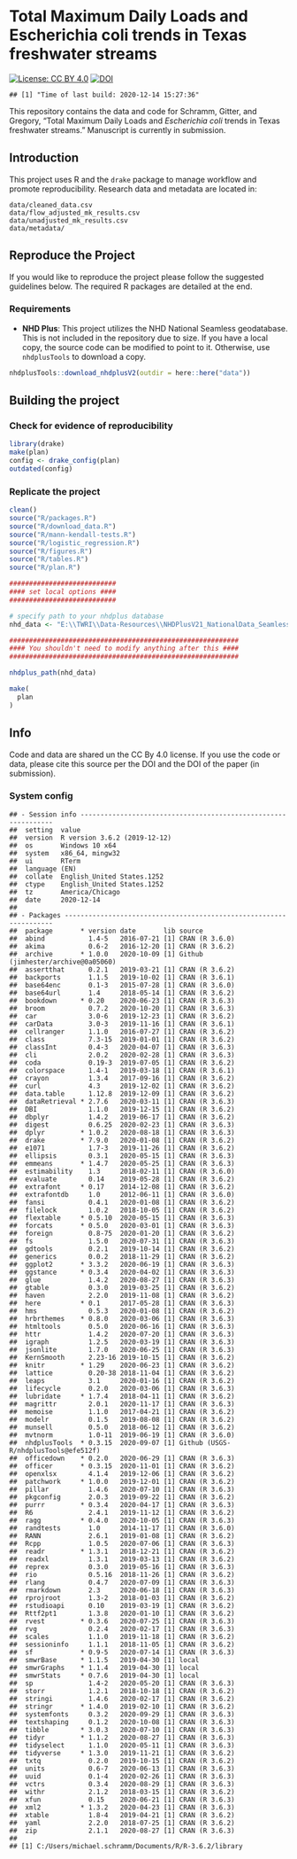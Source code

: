 Total Maximum Daily Loads and Escherichia coli trends in Texas
freshwater streams
================

[![License: CC
BY 4.0](https://img.shields.io/badge/License-CC%20BY%204.0-lightgrey.svg)](https://creativecommons.org/licenses/by/4.0/)
[![DOI](https://zenodo.org/badge/307874510.svg)](https://zenodo.org/badge/latestdoi/307874510)

    ## [1] "Time of last build: 2020-12-14 15:27:36"

This repository contains the data and code for Schramm, Gitter, and
Gregory, “Total Maximum Daily Loads and *Escherichia coli* trends in
Texas freshwater streams.” Manuscript is currently in submission.

## Introduction

This project uses R and the `drake` package to manage workflow and
promote reproducibility. Research data and metadata are located in:

    data/cleaned_data.csv
    data/flow_adjusted_mk_results.csv
    data/unadjusted_mk_results.csv
    data/metadata/

## Reproduce the Project

If you would like to reproduce the project please follow the suggested
guidelines below. The required R packages are detailed at the end.

### Requirements

  - **NHD Plus**: This project utilizes the NHD National Seamless
    geodatabase. This is not included in the repository due to size. If
    you have a local copy, the source code can be modified to point to
    it. Otherwise, use `nhdplusTools` to download a copy.

<!-- end list -->

``` r
nhdplusTools::download_nhdplusV2(outdir = here::here("data"))
```

## Building the project

### Check for evidence of reproducibility

``` r
library(drake)
make(plan)
config <- drake_config(plan)
outdated(config)
```

### Replicate the project

``` r
clean()
source("R/packages.R")  
source("R/download_data.R")
source("R/mann-kendall-tests.R")
source("R/logistic_regression.R")
source("R/figures.R")
source("R/tables.R")
source("R/plan.R")  

###########################
#### set local options ####
###########################

# specify path to your nhdplus database
nhd_data <- "E:\\TWRI\\Data-Resources\\NHDPlusV21_NationalData_Seamless_Geodatabase_Lower48_07\\NHDPlusNationalData\\NHDPlusV21_National_Seamless_Flattened_Lower48.gdb"

##########################################################
#### You shouldn't need to modify anything after this ####
##########################################################

nhdplus_path(nhd_data)

make(
  plan
)
```

## Info

Code and data are shared un the CC By 4.0 license. If you use the code
or data, please cite this source per the DOI and the DOI of the paper
(in submission).

### System config

    ## - Session info ---------------------------------------------------------------
    ##  setting  value                       
    ##  version  R version 3.6.2 (2019-12-12)
    ##  os       Windows 10 x64              
    ##  system   x86_64, mingw32             
    ##  ui       RTerm                       
    ##  language (EN)                        
    ##  collate  English_United States.1252  
    ##  ctype    English_United States.1252  
    ##  tz       America/Chicago             
    ##  date     2020-12-14                  
    ## 
    ## - Packages -------------------------------------------------------------------
    ##  package       * version date       lib source                              
    ##  abind           1.4-5   2016-07-21 [1] CRAN (R 3.6.0)                      
    ##  akima           0.6-2   2016-12-20 [1] CRAN (R 3.6.2)                      
    ##  archive       * 1.0.0   2020-10-09 [1] Github (jimhester/archive@0a05060)  
    ##  assertthat      0.2.1   2019-03-21 [1] CRAN (R 3.6.2)                      
    ##  backports       1.1.5   2019-10-02 [1] CRAN (R 3.6.1)                      
    ##  base64enc       0.1-3   2015-07-28 [1] CRAN (R 3.6.0)                      
    ##  base64url       1.4     2018-05-14 [1] CRAN (R 3.6.2)                      
    ##  bookdown      * 0.20    2020-06-23 [1] CRAN (R 3.6.3)                      
    ##  broom           0.7.2   2020-10-20 [1] CRAN (R 3.6.3)                      
    ##  car             3.0-6   2019-12-23 [1] CRAN (R 3.6.2)                      
    ##  carData         3.0-3   2019-11-16 [1] CRAN (R 3.6.1)                      
    ##  cellranger      1.1.0   2016-07-27 [1] CRAN (R 3.6.2)                      
    ##  class           7.3-15  2019-01-01 [1] CRAN (R 3.6.2)                      
    ##  classInt        0.4-3   2020-04-07 [1] CRAN (R 3.6.3)                      
    ##  cli             2.0.2   2020-02-28 [1] CRAN (R 3.6.3)                      
    ##  coda            0.19-3  2019-07-05 [1] CRAN (R 3.6.2)                      
    ##  colorspace      1.4-1   2019-03-18 [1] CRAN (R 3.6.1)                      
    ##  crayon          1.3.4   2017-09-16 [1] CRAN (R 3.6.2)                      
    ##  curl            4.3     2019-12-02 [1] CRAN (R 3.6.2)                      
    ##  data.table      1.12.8  2019-12-09 [1] CRAN (R 3.6.2)                      
    ##  dataRetrieval * 2.7.6   2020-03-11 [1] CRAN (R 3.6.3)                      
    ##  DBI             1.1.0   2019-12-15 [1] CRAN (R 3.6.2)                      
    ##  dbplyr          1.4.2   2019-06-17 [1] CRAN (R 3.6.2)                      
    ##  digest          0.6.25  2020-02-23 [1] CRAN (R 3.6.3)                      
    ##  dplyr         * 1.0.2   2020-08-18 [1] CRAN (R 3.6.3)                      
    ##  drake         * 7.9.0   2020-01-08 [1] CRAN (R 3.6.2)                      
    ##  e1071           1.7-3   2019-11-26 [1] CRAN (R 3.6.2)                      
    ##  ellipsis        0.3.1   2020-05-15 [1] CRAN (R 3.6.3)                      
    ##  emmeans       * 1.4.7   2020-05-25 [1] CRAN (R 3.6.3)                      
    ##  estimability    1.3     2018-02-11 [1] CRAN (R 3.6.0)                      
    ##  evaluate        0.14    2019-05-28 [1] CRAN (R 3.6.2)                      
    ##  extrafont     * 0.17    2014-12-08 [1] CRAN (R 3.6.2)                      
    ##  extrafontdb     1.0     2012-06-11 [1] CRAN (R 3.6.0)                      
    ##  fansi           0.4.1   2020-01-08 [1] CRAN (R 3.6.2)                      
    ##  filelock        1.0.2   2018-10-05 [1] CRAN (R 3.6.2)                      
    ##  flextable     * 0.5.10  2020-05-15 [1] CRAN (R 3.6.3)                      
    ##  forcats       * 0.5.0   2020-03-01 [1] CRAN (R 3.6.3)                      
    ##  foreign         0.8-75  2020-01-20 [1] CRAN (R 3.6.2)                      
    ##  fs              1.5.0   2020-07-31 [1] CRAN (R 3.6.3)                      
    ##  gdtools         0.2.1   2019-10-14 [1] CRAN (R 3.6.2)                      
    ##  generics        0.0.2   2018-11-29 [1] CRAN (R 3.6.2)                      
    ##  ggplot2       * 3.3.2   2020-06-19 [1] CRAN (R 3.6.3)                      
    ##  ggstance      * 0.3.4   2020-04-02 [1] CRAN (R 3.6.3)                      
    ##  glue            1.4.2   2020-08-27 [1] CRAN (R 3.6.3)                      
    ##  gtable          0.3.0   2019-03-25 [1] CRAN (R 3.6.2)                      
    ##  haven           2.2.0   2019-11-08 [1] CRAN (R 3.6.2)                      
    ##  here          * 0.1     2017-05-28 [1] CRAN (R 3.6.3)                      
    ##  hms             0.5.3   2020-01-08 [1] CRAN (R 3.6.2)                      
    ##  hrbrthemes    * 0.8.0   2020-03-06 [1] CRAN (R 3.6.3)                      
    ##  htmltools       0.5.0   2020-06-16 [1] CRAN (R 3.6.3)                      
    ##  httr            1.4.2   2020-07-20 [1] CRAN (R 3.6.3)                      
    ##  igraph          1.2.5   2020-03-19 [1] CRAN (R 3.6.3)                      
    ##  jsonlite        1.7.0   2020-06-25 [1] CRAN (R 3.6.3)                      
    ##  KernSmooth      2.23-16 2019-10-15 [1] CRAN (R 3.6.2)                      
    ##  knitr         * 1.29    2020-06-23 [1] CRAN (R 3.6.2)                      
    ##  lattice         0.20-38 2018-11-04 [1] CRAN (R 3.6.2)                      
    ##  leaps           3.1     2020-01-16 [1] CRAN (R 3.6.2)                      
    ##  lifecycle       0.2.0   2020-03-06 [1] CRAN (R 3.6.3)                      
    ##  lubridate     * 1.7.4   2018-04-11 [1] CRAN (R 3.6.2)                      
    ##  magrittr        2.0.1   2020-11-17 [1] CRAN (R 3.6.3)                      
    ##  memoise         1.1.0   2017-04-21 [1] CRAN (R 3.6.2)                      
    ##  modelr          0.1.5   2019-08-08 [1] CRAN (R 3.6.2)                      
    ##  munsell         0.5.0   2018-06-12 [1] CRAN (R 3.6.2)                      
    ##  mvtnorm         1.0-11  2019-06-19 [1] CRAN (R 3.6.0)                      
    ##  nhdplusTools  * 0.3.15  2020-09-07 [1] Github (USGS-R/nhdplusTools@efe512f)
    ##  officedown    * 0.2.0   2020-06-29 [1] CRAN (R 3.6.3)                      
    ##  officer       * 0.3.15  2020-11-01 [1] CRAN (R 3.6.2)                      
    ##  openxlsx        4.1.4   2019-12-06 [1] CRAN (R 3.6.2)                      
    ##  patchwork     * 1.0.0   2019-12-01 [1] CRAN (R 3.6.2)                      
    ##  pillar          1.4.6   2020-07-10 [1] CRAN (R 3.6.3)                      
    ##  pkgconfig       2.0.3   2019-09-22 [1] CRAN (R 3.6.2)                      
    ##  purrr         * 0.3.4   2020-04-17 [1] CRAN (R 3.6.3)                      
    ##  R6              2.4.1   2019-11-12 [1] CRAN (R 3.6.2)                      
    ##  ragg          * 0.4.0   2020-10-05 [1] CRAN (R 3.6.3)                      
    ##  randtests       1.0     2014-11-17 [1] CRAN (R 3.6.0)                      
    ##  RANN            2.6.1   2019-01-08 [1] CRAN (R 3.6.2)                      
    ##  Rcpp            1.0.5   2020-07-06 [1] CRAN (R 3.6.3)                      
    ##  readr         * 1.3.1   2018-12-21 [1] CRAN (R 3.6.2)                      
    ##  readxl          1.3.1   2019-03-13 [1] CRAN (R 3.6.2)                      
    ##  reprex          0.3.0   2019-05-16 [1] CRAN (R 3.6.3)                      
    ##  rio             0.5.16  2018-11-26 [1] CRAN (R 3.6.2)                      
    ##  rlang           0.4.7   2020-07-09 [1] CRAN (R 3.6.3)                      
    ##  rmarkdown       2.3     2020-06-18 [1] CRAN (R 3.6.3)                      
    ##  rprojroot       1.3-2   2018-01-03 [1] CRAN (R 3.6.2)                      
    ##  rstudioapi      0.10    2019-03-19 [1] CRAN (R 3.6.2)                      
    ##  Rttf2pt1        1.3.8   2020-01-10 [1] CRAN (R 3.6.2)                      
    ##  rvest         * 0.3.6   2020-07-25 [1] CRAN (R 3.6.3)                      
    ##  rvg             0.2.4   2020-02-17 [1] CRAN (R 3.6.3)                      
    ##  scales          1.1.0   2019-11-18 [1] CRAN (R 3.6.2)                      
    ##  sessioninfo     1.1.1   2018-11-05 [1] CRAN (R 3.6.2)                      
    ##  sf            * 0.9-5   2020-07-14 [1] CRAN (R 3.6.3)                      
    ##  smwrBase      * 1.1.5   2019-04-30 [1] local                               
    ##  smwrGraphs    * 1.1.4   2019-04-30 [1] local                               
    ##  smwrStats     * 0.7.6   2019-04-30 [1] local                               
    ##  sp              1.4-2   2020-05-20 [1] CRAN (R 3.6.3)                      
    ##  storr           1.2.1   2018-10-18 [1] CRAN (R 3.6.2)                      
    ##  stringi         1.4.6   2020-02-17 [1] CRAN (R 3.6.2)                      
    ##  stringr       * 1.4.0   2019-02-10 [1] CRAN (R 3.6.2)                      
    ##  systemfonts     0.3.2   2020-09-29 [1] CRAN (R 3.6.3)                      
    ##  textshaping     0.1.2   2020-10-08 [1] CRAN (R 3.6.3)                      
    ##  tibble        * 3.0.3   2020-07-10 [1] CRAN (R 3.6.3)                      
    ##  tidyr         * 1.1.2   2020-08-27 [1] CRAN (R 3.6.3)                      
    ##  tidyselect      1.1.0   2020-05-11 [1] CRAN (R 3.6.3)                      
    ##  tidyverse     * 1.3.0   2019-11-21 [1] CRAN (R 3.6.2)                      
    ##  txtq            0.2.0   2019-10-15 [1] CRAN (R 3.6.2)                      
    ##  units           0.6-7   2020-06-13 [1] CRAN (R 3.6.3)                      
    ##  uuid            0.1-4   2020-02-26 [1] CRAN (R 3.6.3)                      
    ##  vctrs           0.3.4   2020-08-29 [1] CRAN (R 3.6.3)                      
    ##  withr           2.1.2   2018-03-15 [1] CRAN (R 3.6.2)                      
    ##  xfun            0.15    2020-06-21 [1] CRAN (R 3.6.3)                      
    ##  xml2          * 1.3.2   2020-04-23 [1] CRAN (R 3.6.3)                      
    ##  xtable          1.8-4   2019-04-21 [1] CRAN (R 3.6.2)                      
    ##  yaml            2.2.0   2018-07-25 [1] CRAN (R 3.6.2)                      
    ##  zip             2.1.1   2020-08-27 [1] CRAN (R 3.6.3)                      
    ## 
    ## [1] C:/Users/michael.schramm/Documents/R/R-3.6.2/library
